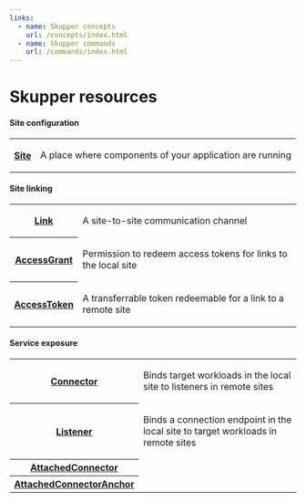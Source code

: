 ```yaml
---
links:
  - name: Skupper concepts
    url: /concepts/index.html
  - name: Skupper commands
    url: /commands/index.html
---
```


# Skupper resources

#### Site configuration

<table class="objects">
<tr><th><a href="{{site_prefix}}/resources/site.html">Site</a></th><td><p>A place where components of your application are running</p>
</td></tr>
</table>

#### Site linking

<table class="objects">
<tr><th><a href="{{site_prefix}}/resources/link.html">Link</a></th><td><p>A site-to-site communication channel</p>
</td></tr>
<tr><th><a href="{{site_prefix}}/resources/accessgrant.html">AccessGrant</a></th><td><p>Permission to redeem access tokens for links to the local site</p>
</td></tr>
<tr><th><a href="{{site_prefix}}/resources/accesstoken.html">AccessToken</a></th><td><p>A transferrable token redeemable for a link to a remote site</p>
</td></tr>
</table>

#### Service exposure

<table class="objects">
<tr><th><a href="{{site_prefix}}/resources/connector.html">Connector</a></th><td><p>Binds target workloads in the local site to listeners in remote sites</p>
</td></tr>
<tr><th><a href="{{site_prefix}}/resources/listener.html">Listener</a></th><td><p>Binds a connection endpoint in the local site to target workloads in remote sites</p>
</td></tr>
<tr><th><a href="{{site_prefix}}/resources/attachedconnector.html">AttachedConnector</a></th><td></td></tr>
<tr><th><a href="{{site_prefix}}/resources/attachedconnectoranchor.html">AttachedConnectorAnchor</a></th><td></td></tr>
</table>
